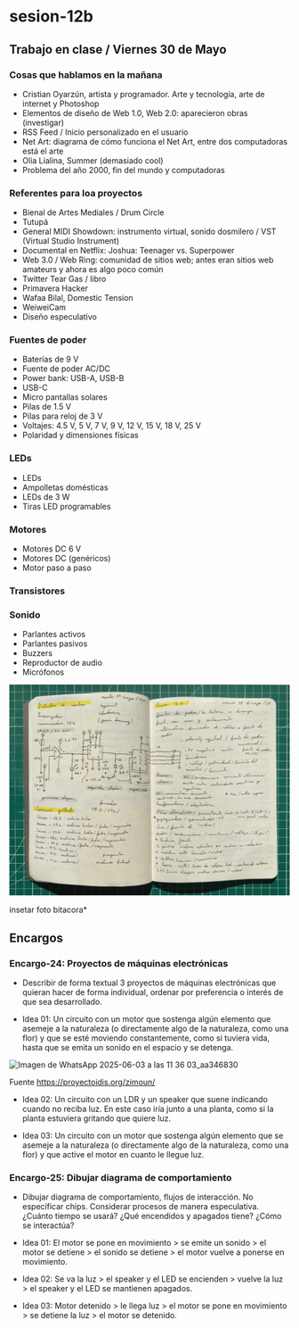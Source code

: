 # sesion-12b

## Trabajo en clase / Viernes 30 de Mayo

### Cosas que hablamos en la mañana

- Cristian Oyarzún, artista y programador. Arte y tecnología, arte de internet y Photoshop
- Elementos de diseño de Web 1.0, Web 2.0: aparecieron obras (investigar)
- RSS Feed / Inicio personalizado en el usuario
- Net Art: diagrama de cómo funciona el Net Art, entre dos computadoras está el arte
- Olia Lialina, Summer (demasiado cool)
- Problema del año 2000, fin del mundo y computadoras

### Referentes para loa proyectos

- Bienal de Artes Mediales / Drum Circle
- Tutupá
- General MIDI Showdown: instrumento virtual, sonido dosmilero / VST (Virtual Studio Instrument)
- Documental en Netflix: Joshua: Teenager vs. Superpower
- Web 3.0 / Web Ring: comunidad de sitios web; antes eran sitios web amateurs y ahora es algo poco común
- Twitter Tear Gas / libro
- Primavera Hacker
- Wafaa Bilal, Domestic Tension
- WeiweiCam
- Diseño especulativo

### Fuentes de poder

- Baterías de 9 V
- Fuente de poder AC/DC
- Power bank: USB-A, USB-B
- USB-C
- Micro pantallas solares
- Pilas de 1.5 V
- Pilas para reloj de 3 V
- Voltajes: 4.5 V, 5 V, 7 V, 9 V, 12 V, 15 V, 18 V, 25 V
- Polaridad y dimensiones físicas

### LEDs

- LEDs
- Ampolletas domésticas
- LEDs de 3 W
- Tiras LED programables

### Motores

- Motores DC 6 V
- Motores DC (genéricos)
- Motor paso a paso

### Transistores

### Sonido

- Parlantes activos
- Parlantes pasivos
- Buzzers
- Reproductor de audio
- Micrófonos

![Foto de mis apuntes de mi bitácora](./archivos/tme-sesion12ay12b-bitacora.jpeg)

insetar foto bitacora*

## Encargos

### Encargo-24: Proyectos de máquinas electrónicas

- Describir de forma textual 3 proyectos de máquinas electrónicas que quieran hacer de forma individual, ordenar por preferencia o interés de que sea desarrollado.

- Idea 01: Un circuito con un motor que sostenga algún elemento que asemeje a la naturaleza (o directamente algo de la naturaleza, como una flor) y que se esté moviendo constantemente, como si tuviera vida, hasta que se emita un sonido en el espacio y se detenga.

![Imagen de WhatsApp 2025-06-03 a las 11 36 03_aa346830](https://github.com/user-attachments/assets/14d39c8a-ea21-4b56-8884-ce8b6302151e)

Fuente <https://proyectoidis.org/zimoun/>

- Idea 02: Un circuito con un LDR y un speaker que suene indicando cuando no reciba luz. En este caso iría junto a una planta, como si la planta estuviera gritando que quiere luz.

- Idea 03: Un circuito con un motor que sostenga algún elemento que se asemeje a la naturaleza (o directamente algo de la naturaleza, como una flor) y que active el motor en cuanto le llegue luz.

### Encargo-25: Dibujar diagrama de comportamiento

- Dibujar diagrama de comportamiento, flujos de interacción. No específicar chips. Considerar procesos de manera especulativa. ¿Cuánto tiempo se usará? ¿Qué encendidos y apagados tiene? ¿Cómo se interactúa?

- Idea 01: El motor se pone en movimiento > se emite un sonido > el motor se detiene > el sonido se detiene > el motor vuelve a ponerse en movimiento.

- Idea 02: Se va la luz > el speaker y el LED se encienden > vuelve la luz > el speaker y el LED se mantienen apagados.

- Idea 03: Motor detenido > le llega luz > el motor se pone en movimiento > se detiene la luz > el motor se detenido.
